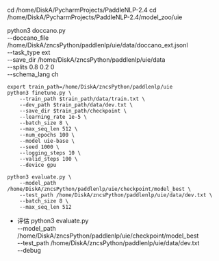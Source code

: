 cd /home/DiskA/PycharmProjects/PaddleNLP-2.4
cd /home/DiskA/PycharmProjects/PaddleNLP-2.4/model_zoo/uie



python3 doccano.py \
--doccano_file /home/DiskA/zncsPython/paddlenlp/uie/data/doccano_ext.jsonl \
--task_type ext \
--save_dir /home/DiskA/zncsPython/paddlenlp/uie/data \
--splits 0.8 0.2 0 \
--schema_lang ch


```shell
export train_path=/home/DiskA/zncsPython/paddlenlp/uie
python3 finetune.py \
    --train_path $train_path/data/train.txt \
    --dev_path $train_path/data/dev.txt \
    --save_dir $train_path/checkpoint \
    --learning_rate 1e-5 \
    --batch_size 8 \
    --max_seq_len 512 \
    --num_epochs 100 \
    --model uie-base \
    --seed 1000 \
    --logging_steps 10 \
    --valid_steps 100 \
    --device gpu
```

```shell
python3 evaluate.py \
    --model_path /home/DiskA/zncsPython/paddlenlp/uie/checkpoint/model_best \
    --test_path /home/DiskA/zncsPython/paddlenlp/uie/data/dev.txt \
    --batch_size 8 \
    --max_seq_len 512 
```
- 评估
python3 evaluate.py \
    --model_path /home/DiskA/zncsPython/paddlenlp/uie/checkpoint/model_best \
    --test_path /home/DiskA/zncsPython/paddlenlp/uie/data/dev.txt \
    --debug